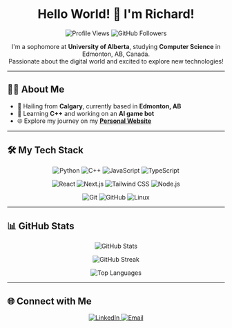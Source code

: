 <h1 align="center">Hello World! 👋 I'm Richard!</h1>

<p align="center">
  <img src="https://komarev.com/ghpvc/?username=imrichardwu&color=brightgreen&style=flat-square" alt="Profile Views" />
  <img src="https://img.shields.io/github/followers/imrichardwu?label=Followers&style=flat-square&logo=github" alt="GitHub Followers" />
</p>

<p align="center">
  I'm a sophomore at <strong>University of Alberta</strong>, studying <strong>Computer Science</strong> in Edmonton, AB, Canada.<br />
  Passionate about the digital world and excited to explore new technologies!
</p>

<hr />

## 👨‍💻 About Me

- 📍 Hailing from **Calgary**, currently based in **Edmonton, AB**
- 🌱 Learning **C++** and working on an **AI game bot**
- 🌐 Explore my journey on my [**Personal Website**](https://richardwu.netlify.app/)

<hr />

## 🛠️ My Tech Stack

<p align="center">
  <img src="https://img.shields.io/badge/Python-3776AB?style=flat&logo=python&logoColor=white" alt="Python" />
  <img src="https://img.shields.io/badge/C++-00599C?style=flat&logo=cplusplus&logoColor=white" alt="C++" />
  <img src="https://img.shields.io/badge/JavaScript-F7DF1E?style=flat&logo=javascript&logoColor=black" alt="JavaScript" />
  <img src="https://img.shields.io/badge/TypeScript-007ACC?style=flat&logo=typescript&logoColor=white" alt="TypeScript" />
</p>

<p align="center">
  <img src="https://img.shields.io/badge/React-61DAFB?style=flat&logo=react&logoColor=black" alt="React" />
  <img src="https://img.shields.io/badge/Next.js-000000?style=flat&logo=nextdotjs&logoColor=white" alt="Next.js" />
  <img src="https://img.shields.io/badge/Tailwind_CSS-38B2AC?style=flat&logo=tailwind-css&logoColor=white" alt="Tailwind CSS" />
  <img src="https://img.shields.io/badge/Node.js-339933?style=flat&logo=nodedotjs&logoColor=white" alt="Node.js" />
</p>

<p align="center">
  <img src="https://img.shields.io/badge/Git-F05032?style=flat&logo=git&logoColor=white" alt="Git" />
  <img src="https://img.shields.io/badge/GitHub-181717?style=flat&logo=github&logoColor=white" alt="GitHub" />
  <img src="https://img.shields.io/badge/Linux-FCC624?style=flat&logo=linux&logoColor=black" alt="Linux" />
</p>



<hr />

## 📊 GitHub Stats

<p align="center">
  <img src="https://github-readme-stats.vercel.app/api?username=imrichardwu&show_icons=true&theme=radical&count_private=true" alt="GitHub Stats" />
</p>

<p align="center">
  <img src="https://github-readme-streak-stats.herokuapp.com/?user=imrichardwu&theme=radical" alt="GitHub Streak" />
</p>

<p align="center">
  <img src="https://github-readme-stats.vercel.app/api/top-langs/?username=imrichardwu&layout=compact&theme=radical" alt="Top Languages" />
</p>

<hr />

## 🌐 Connect with Me

<p align="center">
  <a href="https://www.linkedin.com/in/imrichardwu/">
    <img src="https://img.shields.io/badge/LinkedIn-0077B5?style=flat-square&logo=linkedin&logoColor=white" alt="LinkedIn" />
  </a>
  <a href="mailto:Richard9@ualberta.ca">
    <img src="https://img.shields.io/badge/Email-D14836?style=flat-square&logo=gmail&logoColor=white" alt="Email" />
  </a>
</p>
